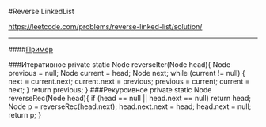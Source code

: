 #Reverse LinkedList
 
https://leetcode.com/problems/reverse-linked-list/solution/

---

####[Пример](src/main/java/ru/maximen/linkedList/Reverse.java)

###Итеративное
    private static Node reverseIter(Node head){
        Node previous = null;
        Node current = head;
        Node next;
        while (current != null) {
            next = current.next;
            current.next = previous;
            previous = current;
            current = next;
        }
        return previous;
    }
###Рекурсивное
    private static Node reverseRec(Node head){
        if (head == null || head.next == null) return head;
        Node p = reverseRec(head.next);
        head.next.next = head;
        head.next = null;
        return p;
    }